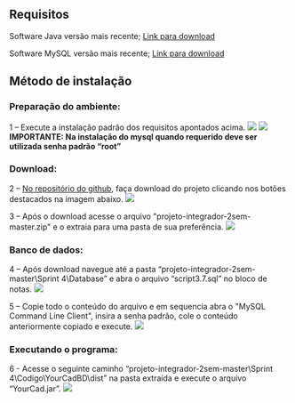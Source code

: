 ## Requisitos

Software Java versão mais recente; [Link para download](https://java.com/pt-BR/download/)

Software MySQL versão mais recente; [Link para download](https://dev.mysql.com/downloads/installer/)

## Método de instalação

### Preparação do ambiente:

1 – Execute a instalação padrão dos requisitos apontados acima.
![](https://github.com/labarro/projeto-integrador-2sem/blob/master/Sprint%204/Documentacao/Imagem%201.png?raw=true)
![](https://github.com/labarro/projeto-integrador-2sem/blob/master/Sprint%204/Documentacao/Imagem%202.png?raw=true)
**IMPORTANTE: Na instalação do mysql quando requerido deve ser utilizada senha padrão “root”**
### Download:
2 – [No repositório do github](https://github.com/labarro/projeto-integrador-2sem), faça download do projeto clicando nos botões destacados na imagem abaixo.
![](https://github.com/labarro/projeto-integrador-2sem/blob/master/Sprint%204/Documentacao/Imagem%203.png?raw=true)


3 – Após o download acesse o arquivo "projeto-integrador-2sem-master.zip" e o extraia para uma pasta de sua preferência.
![](https://github.com/labarro/projeto-integrador-2sem/blob/master/Sprint%204/Documentacao/Imagem%204.png?raw=true)
### Banco de dados:
4 – Após download navegue até a pasta “projeto-integrador-2sem-master\Sprint 4\Database” e abra o arquivo “script3.7.sql” no bloco de notas.
![](https://github.com/labarro/projeto-integrador-2sem/blob/master/Sprint%204/Documentacao/Imagem%205.png?raw=true)

5 – Copie todo o conteúdo do arquivo e em sequencia abra o "MySQL Command Line Client", insira a senha padrão, cole o conteúdo anteriormente copiado e execute.
![](https://github.com/labarro/projeto-integrador-2sem/blob/master/Sprint%204/Documentacao/Imagem%206.png?raw=true)

### Executando o programa:
6 - Acesse o seguinte caminho “projeto-integrador-2sem-master\Sprint 4\Codigo\YourCadBD\dist” na pasta extraída e execute o arquivo “YourCad.jar”.
![](https://github.com/labarro/projeto-integrador-2sem/blob/master/Sprint%204/Documentacao/Imagem%207.png?raw=true)
